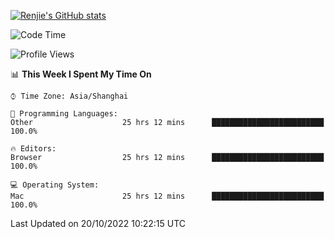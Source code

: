 [![Renjie's GitHub stats](https://github-readme-stats.vercel.app/api?username=liurenjie1024&show_icons=true&theme=chartreuse-dark)](https://github.com/anuraghazra/github-readme-stats)

<!--START_SECTION:waka-->
![Code Time](http://img.shields.io/badge/Code%20Time-259%20hrs%2024%20mins-blue)

![Profile Views](http://img.shields.io/badge/Profile%20Views-5-blue)

📊 **This Week I Spent My Time On** 

```text
⌚︎ Time Zone: Asia/Shanghai

💬 Programming Languages: 
Other                    25 hrs 12 mins      █████████████████████████   100.0%

🔥 Editors: 
Browser                  25 hrs 12 mins      █████████████████████████   100.0%

💻 Operating System: 
Mac                      25 hrs 12 mins      █████████████████████████   100.0%

```


 Last Updated on 20/10/2022 10:22:15 UTC
<!--END_SECTION:waka-->

